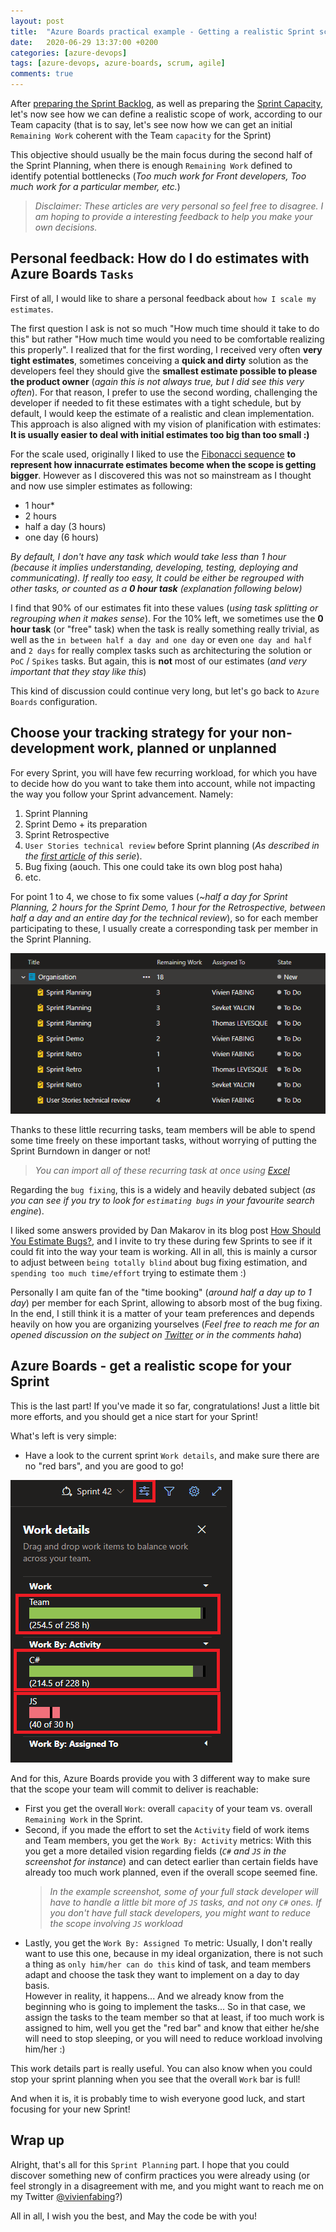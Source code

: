 ```yaml
---
layout: post
title:  "Azure Boards practical example - Getting a realistic Sprint scope of work"
date:   2020-06-29 13:37:00 +0200
categories: [azure-devops]
tags: [azure-devops, azure-boards, scrum, agile]
comments: true
---
```


After [preparing the Sprint Backlog](https://www.vivienfabing.com/azure-devops/2020/04/30/azureboards-practical-example-before-sprint-planning.html), as well as preparing the [Sprint Capacity](https://www.vivienfabing.com/azure-devops/2020/05/31/azure-boards-practical-example-before-sprint-planning-capacity.html), let's now see how we can define a realistic scope of work, according to our Team capacity (that is to say, let's see now how we can get an initial `Remaining Work` coherent with the Team `capacity` for the Sprint)

This objective should usually be the main focus during the second half of the Sprint Planning, when there is enough `Remaining Work` defined to identify potential bottlenecks (*Too much work for Front developers, Too much work for a particular member, etc.*)

> *Disclaimer: These articles are very personal so feel free to disagree. I am hoping to provide a interesting feedback to help you make your own decisions.*

## Personal feedback: How do I do estimates with Azure Boards `Tasks`

First of all, I would like to share a personal feedback about `how I scale my estimates`.

The first question I ask is not so much "How much time should it take to do this" but rather "How much time would you need to be comfortable realizing this properly".
I realized that for the first wording, I received very often **very tight estimates**, sometimes conceiving a **quick and dirty** solution as the developers feel they should give the **smallest estimate possible to please the product owner** (*again this is not always true, but I did see this very often*).
For that reason, I prefer to use the second wording, challenging the developer if needed to fit these estimates with a tight schedule, but by default, I would keep the estimate of a realistic and clean implementation.
This approach is also aligned with my vision of planification with estimates: **It is usually easier to deal with initial estimates too big than too small :)**

For the scale used, originally I liked to use the [Fibonacci sequence](https://en.wikipedia.org/wiki/Fibonacci_number) **to represent how innacurrate estimates become when the scope is getting bigger**. However as I discovered this was not so mainstream as I thought and now use simpler estimates as following:
- 1 hour*
- 2 hours
- half a day (3 hours)
- one day (6 hours)

*By default, I don't have any task which would take less than 1 hour (because it implies understanding, developing, testing, deploying and communicating). If really too easy, It could be either be regrouped with other tasks, or counted as a **0 hour task** (explanation following below)*

I find that 90% of our estimates fit into these values (*using task splitting or regrouping when it makes sense*). For the 10% left, we sometimes use the **0 hour task** (or "free" task) when the task is really something really trivial, as well as the `in between half a day and one day` or even `one day and half` and `2 days` for really complex tasks such as architecturing the solution or `PoC` / `Spikes` tasks. But again, this is **not** most of our estimates (*and very important that they stay like this*)

This kind of discussion could continue very long, but let's go back to `Azure Boards` configuration.

## Choose your tracking strategy for your non-development work, planned or unplanned

For every Sprint, you will have few recurring workload, for which you have to decide how do you want to take them into account, while not impacting the way you follow your Sprint advancement. Namely:
1. Sprint Planning
2. Sprint Demo + its preparation
3. Sprint Retrospective
4. `User Stories technical review` before Sprint planning (*As described in the [first article](https://www.vivienfabing.com/azure-devops/2020/04/30/azureboards-practical-example-before-sprint-planning.html) of this serie*). 
5. Bug fixing (aouch. This one could take its own blog post haha)
6. etc.

For point 1 to 4, we chose to fix some values (*~half a day for Sprint Planning, 2 hours for the Sprint Demo, 1 hour for the Retrospective, between half a day and an entire day for the technical review*), so for each member participating to these, I usually create a corresponding task per member in the Sprint Planning.

![01-azure-boards-sprint-planning-recurring-tasks.png](/assets/2020-06-29/01-azure-boards-sprint-planning-recurring-tasks.png)

Thanks to these little recurring tasks, team members will be able to spend some time freely on these important tasks, without worrying of putting the Sprint Burndown in danger or not!

> *You can import all of these recurring task at once using [Excel](https://docs.microsoft.com/en-us/azure/devops/boards/backlogs/office/bulk-add-modify-work-items-excel)*

Regarding the `bug fixing`, this is a widely and heavily debated subject (*as you can see if you try to look for `estimating bugs` in your favourite search engine*).

I liked some answers provided by Dan Makarov in its blog post [How Should You Estimate Bugs?](https://hackernoon.com/should-you-estimate-bugs-4ocf37t2), and I invite to try these during few Sprints to see if it could fit into the way your team is working.
All in all, this is mainly a cursor to adjust between `being totally blind` about bug fixing estimation, and `spending too much time/effort` trying to estimate them :)

Personally I am quite fan of the "time booking" (*around half a day up to 1 day*) per member for each Sprint, allowing to absorb most of the bug fixing.
In the end, I still think it is a matter of your team preferences and depends heavily on how you are organizing yourselves (*Feel free to reach me for an opened discussion on the subject on [Twitter](https://twitter.com/vivienfabing) or in the comments haha*)

## Azure Boards - get a realistic scope for your Sprint

This is the last part! If you've made it so far, congratulations! Just a little bit more efforts, and you should get a nice start for your Sprint!

What's left is very simple:
- Have a look to the current sprint `Work details`, and make sure there are no "red bars", and you are good to go!

![02-azure-boards-sprint-planning-work-details.png](/assets/2020-06-29/02-azure-boards-sprint-planning-work-details.png)

And for this, Azure Boards provide you with 3 different way to make sure that the scope your team will commit to deliver is reachable:
- First you get the overall `Work`: overall `capacity` of your team vs. overall `Remaining Work` in the Sprint.
- Second, if you made the effort to set the `Activity` field of work items and Team members, you get the `Work By: Activity` metrics: With this you get a more detailed vision regarding fields (*`C#` and `JS` in the screenshot for instance*) and can detect earlier than certain fields have already too much work planned, even if the overall scope seemed fine. 
  > *In the example screenshot, some of your full stack developer will have to handle a little bit more of `JS` tasks, and not ony `C#` ones. If you don't have full stack developers, you might want to reduce the scope involving `JS` workload*
- Lastly, you get the `Work By: Assigned To` metric: Usually, I don't really want to use this one, because in my ideal organization, there is not such a thing as `only him/her can do this` kind of task, and team members adapt and choose the task they want to implement on a day to day basis.  
  However in reality, it happens... And we already know from the beginning who is going to implement the tasks... So in that case, we assign the tasks to the team member so that at least, if too much work is assigned to him, well you get the "red bar" and know that either he/she will need to stop sleeping, or you will need to reduce workload involving him/her :)

This work details part is really useful. You can also know when you could stop your sprint planning when you see that the overall `Work` bar is full!

And when it is, it is probably time to wish everyone good luck, and start focusing for your new Sprint!

## Wrap up

Alright, that's all for this `Sprint Planning` part. I hope that you could discover something new of confirm practices you were already using (or feel strongly in a disagreement with me, and you might want to reach me on my Twitter [@vivienfabing](https://twitter.com/vivienfabing)?)

All in all, I wish you the best, and May the code be with you!